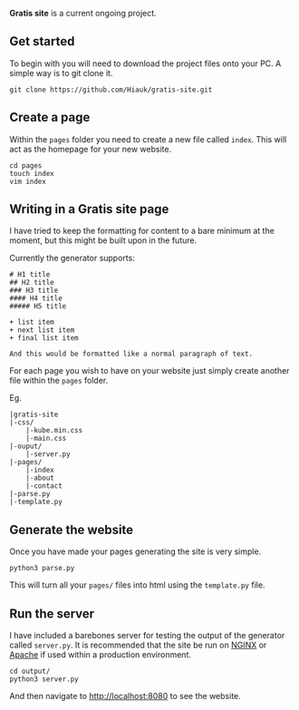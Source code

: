 **Gratis site** is a current ongoing project.

## Get started

To begin with you will need to download the project files onto your PC. A simple way is to git clone it.

```
git clone https://github.com/Hiauk/gratis-site.git
```

## Create a page

Within the ```pages``` folder you need to create a new file called ```index```. This will act as the homepage for your new website.

```
cd pages
touch index
vim index
```

## Writing in a Gratis site page

I have tried to keep the formatting for content to a bare minimum at the moment, but this might be built upon in the future.

Currently the generator supports:

```
# H1 title
## H2 title
### H3 title
#### H4 title
##### H5 title

+ list item
+ next list item
+ final list item

And this would be formatted like a normal paragraph of text.
```

For each page you wish to have on your website just simply create another file within the ```pages``` folder.

Eg.

```
|gratis-site
|-css/
    |-kube.min.css
    |-main.css
|-ouput/
    |-server.py
|-pages/
    |-index
    |-about
    |-contact
|-parse.py
|-template.py
```

## Generate the website

Once you have made your pages generating the site is very simple.

```
python3 parse.py
```

This will turn all your ```pages/``` files into html using the ```template.py``` file.

## Run the server

I have included a barebones server for testing the output of the generator called ```server.py```. It is recommended that the site be run on [NGINX](https://www.nginx.com) or [Apache](https://www.apache.org) if used within a production environment.

```
cd output/
python3 server.py
```

And then navigate to [http://localhost:8080](http://localhost:8080) to see the website.

